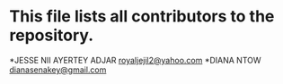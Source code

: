 # This file lists all contributors to the repository.

*JESSE NII AYERTEY ADJAR <royaljejil2@yahoo.com>
*DIANA NTOW <dianasenakey@gmail.com>
